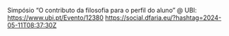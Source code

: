 Simpósio “O contributo da filosofia para o perfil do aluno” @ UBI: https://www.ubi.pt/Evento/12380 https://social.dfaria.eu/?hashtag=2024-05-11T08:37:30Z